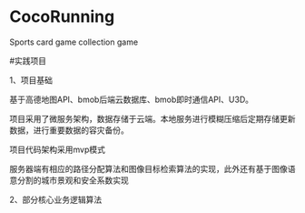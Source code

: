 # CocoRunning
Sports card game collection game

#实践项目

1、项目基础

  基于高德地图API、bmob后端云数据库、bmob即时通信API、U3D。
  
  项目采用了微服务架构，数据存储于云端。本地服务进行模糊压缩后定期存储更新数据，进行重要数据的容灾备份。
  
  项目代码架构采用mvp模式
  
  服务器端有相应的路径分配算法和图像目标检索算法的实现，此外还有基于图像语意分割的城市景观和安全系数实现
  
2、部分核心业务逻辑算法
  
  
